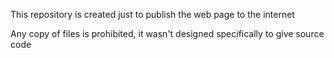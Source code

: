 This repository is created just to publish the web page to the internet

Any copy of files is prohibited, it wasn't designed specifically to give source code
